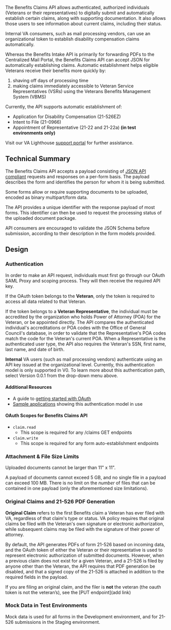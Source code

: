 The Benefits Claims API allows authenticated, authorized individuals (Veterans or their representatives) to digitally submit and automatically establish certain claims, along with supporting documentation. It also allows those users to see information about current claims, including their status.

Internal VA consumers, such as mail processing vendors, can use an organizational token to establish disability compensation claims automatically.

Whereas the Benefits Intake API is primarily for forwarding PDFs to the Centralized Mail Portal, the Benefits Claims API can accept JSON for automatically establishing claims. Automatic establishment helps eligible Veterans receive their benefits more quickly by:

1) shaving off days of processing time
2) making claims immediately accessible to Veteran Service Representatives (VSRs) using the Veterans Benefits Management System (VBMS)


Currently, the API supports automatic establishment of: 

 - Application for Disability Compensation (21-526EZ)
 - Intent to File (21-0966)
 - Appointment of Representative (21-22 and 21-22a) **(in test environments only)**
 
 Visit our VA Lighthouse [support portal](https://developer.va.gov/support) for further assistance.

## Technical Summary
The Benefits Claims API accepts a payload consisting of [JSON API compliant](https://jsonapi.org/) requests and responses on a per-form basis. The payload describes the form and identifies the person for whom it is being submitted.

Some forms allow or require supporting documents to be uploaded, encoded as binary multipart/form data. 

The API provides a unique identifier with the response payload of most forms. This identifier can then be used to request the processing status of the uploaded document package.

API consumers are encouraged to validate the JSON Schema before submission, according to their description in the form models provided.

## Design

### Authentication
In order to make an API request, individuals must first go through our OAuth SAML Proxy and scoping process. They will then receive the required API key. 

If the OAuth token belongs to the **Veteran**, only the token is required to access all data related to that Veteran. 

If the token belongs to a **Veteran Representative**, the individual must be accredited by the organization who holds Power of Attorney (POA) for the Veteran, or be appointed directly. The API compares the authenticated individual's accreditations or POA codes with the Office of General Council's database, in order to validate that the Representative's POA codes match the code for the Veteran's current POA. When a Representative is the authenticated user type, the API also requires the Veteran's SSN, first name, last name, and date of birth. 

**Internal** VA users (such as mail processing vendors) authenticate using an API key issued at the organizational level. Currently, this authentication model is only supported in V0. To learn more about this authentication path, select Version 0.0.1 from the drop-down menu above.


#### Additional Resources
*   A guide to [getting started with OAuth](https://developer.va.gov/explore/health/docs/authorization)
*   [Sample applications](https://github.com/department-of-veterans-affairs/vets-api-clients/tree/master/samples) showing this authentication model in use


#### OAuth Scopes for Benefits Claims API
*   `claim.read`
    *   This scope is required for any /claims GET endpoints
*   `claim.write`
    *   This scope is required for any form auto-establishment endpoints


### Attachment & File Size Limits

Uploaded documents cannot be larger than 11" x 11".

A payload of documents cannot exceed 5 GB, and no single file in a payload can exceed 100 MB. There is no limit on the _number_ of files that can be contained in one payload (only the aforementioned size limitations).


### Original Claims and 21-526 PDF Generation
**Original Claim** refers to the first Benefits claim a Veteran has ever filed with VA, regardless of that claim's type or status. VA policy requires that original claims be filed with the Veteran's own signature or electronic authorization, while subsequent claims may be filed with the signature of their power of attorney.  

By default, the API generates PDFs of form 21-526 based on incoming data, and the OAuth token of either the Veteran or their representative is used to represent electronic authorization of submitted documents. However, when a previous claim does not exist for a given Veteran, and a 21-526 is filed by anyone other than the Veteran, the API requires that PDF generation be disabled, and that a signed copy of the 21-526 is attached in addition to the required fields in the payload.

If you are filing an original claim, and the filer is **not** the veteran (the oauth token is not the veteran’s), see the [PUT endpoint](add link)

### Mock Data in Test Environments 
Mock data is used for all forms in the Development environment, and for 21-526 submissions in the Staging environment.
